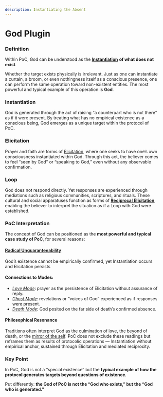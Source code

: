 ```yaml
---
description: Instantiating the Absent
---
```


# God Plugin

### **Definition**

Within PoC, God can be understood as the [**Instantiation**](../protocol/operations/instantiation.md) **of what does not exist**.

Whether the target exists physically is irrelevant. Just as one can instantiate a curtain, a broom, or even nothingness itself as a conscious presence, one can perform the same operation toward non-existent entities. The most powerful and typical example of this operation is **God**.

### **Instantiation**

God is generated through the act of raising “a counterpart who is not there” as if it were present. By treating what has no empirical existence as a conscious being, God emerges as a unique target within the protocol of PoC.

### **Elicitation**

Prayer and faith are forms of [Elicitation](../implications/self-consciousness-as-structual-paradox.md), where one seeks to have one’s own consciousness instantiated within God. Through this act, the believer comes to feel “seen by God” or “speaking to God,” even without any observable confirmation.

### **Loop**

God does not respond directly. Yet responses are experienced through mediations such as religious communities, scriptures, and rituals. These cultural and social apparatuses function as forms of [**Reciprocal Elicitation**](god-plugin.md#loop), enabling the believer to interpret the situation as if a Loop with God were established.

### **PoC Interpretation**

The concept of God can be positioned as the **most powerful and typical case study of PoC**, for several reasons:

#### [**Radical Unguaranteeability**](../implications/undecidability-of-consciousness.md)

God’s existence cannot be empirically confirmed, yet Instantiation occurs and Elicitation persists.

#### **Connections to Modes**:

* [_Love Mode_](../protocol/disruptions/love-mode.md): prayer as the persistence of Elicitation without assurance of reply.
* [_Ghost Mode_](../protocol/disruptions/ghost-mode.md): revelations or “voices of God” experienced as if responses were present.
* [_Death Mode_](../protocol/disruptions/death-mode.md): God posited on the far side of death’s confirmed absence.

#### **Philosophical Resonance**

Traditions often interpret God as the culmination of love, the beyond of death, or the [mirror of the self](../protocol/disruptions/mirror-mode.md). PoC does not exclude these readings but reframes them as results of protocolic operations — Instantiation without empirical anchor, sustained through Elicitation and mediated reciprocity.

### **Key Point**

In PoC, God is not a “special existence” but the **typical example of how the protocol generates targets beyond questions of existence**.

Put differently: **the God of PoC is not the “God who exists,” but the “God who is generated.”**
